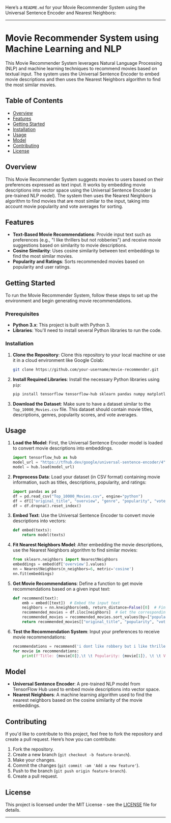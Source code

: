 Here’s a `README.md` for your Movie Recommender System using the Universal Sentence Encoder and Nearest Neighbors:

---

# Movie Recommender System using Machine Learning and NLP

This Movie Recommender System leverages Natural Language Processing (NLP) and machine learning techniques to recommend movies based on textual input. The system uses the Universal Sentence Encoder to embed movie descriptions and then uses the Nearest Neighbors algorithm to find the most similar movies.

## Table of Contents

- [Overview](#overview)
- [Features](#features)
- [Getting Started](#getting-started)
- [Installation](#installation)
- [Usage](#usage)
- [Model](#model)
- [Contributing](#contributing)
- [License](#license)

## Overview

This Movie Recommender System suggests movies to users based on their preferences expressed as text input. It works by embedding movie descriptions into vector space using the Universal Sentence Encoder (a pre-trained NLP model). The system then uses the Nearest Neighbors algorithm to find movies that are most similar to the input, taking into account movie popularity and vote averages for sorting.

## Features

- **Text-Based Movie Recommendations**: Provide input text such as preferences (e.g., "I like thrillers but not robberies") and receive movie suggestions based on similarity to movie descriptions.
- **Cosine Similarity**: Uses cosine similarity between text embeddings to find the most similar movies.
- **Popularity and Ratings**: Sorts recommended movies based on popularity and user ratings.

## Getting Started

To run the Movie Recommender System, follow these steps to set up the environment and begin generating movie recommendations.

### Prerequisites

- **Python 3.x**: This project is built with Python 3.
- **Libraries**: You'll need to install several Python libraries to run the code.

### Installation

1. **Clone the Repository**:
   Clone this repository to your local machine or use it in a cloud environment like Google Colab:
   ```bash
   git clone https://github.com/your-username/movie-recommender.git
   ```

2. **Install Required Libraries**:
   Install the necessary Python libraries using `pip`:
   ```bash
   pip install tensorflow tensorflow-hub sklearn pandas numpy matplotlib sentencepiece
   ```

3. **Download the Dataset**:
   Make sure to have a dataset similar to the `Top_10000_Movies.csv` file. This dataset should contain movie titles, descriptions, genres, popularity scores, and vote averages.

## Usage

1. **Load the Model**:
   First, the Universal Sentence Encoder model is loaded to convert movie descriptions into embeddings.
   ```python
   import tensorflow_hub as hub
   model_url = "https://tfhub.dev/google/universal-sentence-encoder/4"
   model = hub.load(model_url)
   ```

2. **Preprocess Data**:
   Load your dataset (in CSV format) containing movie information, such as titles, descriptions, popularity, and ratings:
   ```python
   import pandas as pd
   df = pd.read_csv("Top_10000_Movies.csv", engine="python")
   df = df[["original_title", "overview", "genre", "popularity", "vote_average"]]
   df = df.dropna().reset_index()
   ```

3. **Embed Text**:
   Use the Universal Sentence Encoder to convert movie descriptions into vectors:
   ```python
   def embed(texts):
       return model(texts)
   ```

4. **Fit Nearest Neighbors Model**:
   After embedding the movie descriptions, use the Nearest Neighbors algorithm to find similar movies:
   ```python
   from sklearn.neighbors import NearestNeighbors
   embeddings = embed(df['overview'].values)
   nn = NearestNeighbors(n_neighbors=6, metric='cosine')
   nn.fit(embeddings)
   ```

5. **Get Movie Recommendations**:
   Define a function to get movie recommendations based on a given input text:
   ```python
   def recommend(text):
       emb = embed([text])  # Embed the input text
       neighbors = nn.kneighbors(emb, return_distance=False)[0]  # Find the nearest neighbors
       recommended_movies = df.iloc[neighbors]  # Get the corresponding movie details
       recommended_movies = recommended_movies.sort_values(by=["popularity", "vote_average"], ascending=False)
       return recommended_movies[["original_title", "popularity", "vote_average"]].values.tolist()
   ```

6. **Test the Recommendation System**:
   Input your preferences to receive movie recommendations:
   ```python
   recommendations = recommend('i dont like robbery but i like thriller')
   for movie in recommendations:
       print(f'Title: {movie[0]},\t \t Popularity: {movie[1]}, \t \t Vote Average: {movie[2]}')
   ```

## Model

- **Universal Sentence Encoder**: A pre-trained NLP model from TensorFlow Hub used to embed movie descriptions into vector space.
- **Nearest Neighbors**: A machine learning algorithm used to find the nearest neighbors based on the cosine similarity of the movie embeddings.

## Contributing

If you'd like to contribute to this project, feel free to fork the repository and create a pull request. Here’s how you can contribute:

1. Fork the repository.
2. Create a new branch (`git checkout -b feature-branch`).
3. Make your changes.
4. Commit the changes (`git commit -am 'Add a new feature'`).
5. Push to the branch (`git push origin feature-branch`).
6. Create a pull request.

## License

This project is licensed under the MIT License - see the [LICENSE](LICENSE) file for details.

---
